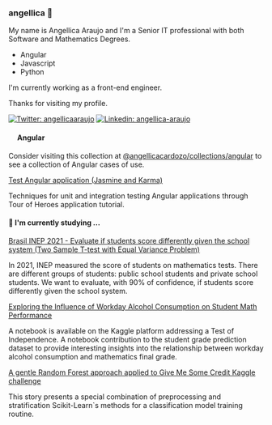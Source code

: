 ### angellica 👋

My name is Angellica Araujo and I'm a Senior IT professional with both Software and Mathematics Degrees.

* Angular
* Javascript
* Python


I'm currently working as a front-end engineer.

Thanks for visiting my profile.

[![Twitter: angellicaaraujo](https://img.shields.io/twitter/url?label=%40angellicaaraujo&style=social&url=https%3A%2F%2Ftwitter.com%2Fangellicaaraujo)](https://www.twitter.com/angellicaaraujo)
[![Linkedin: angellica-araujo](https://img.shields.io/badge/Angellica%20Araujo-0077B5?style=flat-square&logo=linkedin&logoColor=white)](https://www.linkedin.com/in/angellica-araujo/)

#### <img loading="lazy" src="https://cdn.jsdelivr.net/gh/devicons/devicon/icons/angularjs/angularjs-plain.svg" width="14" height="14" /> Angular

Consider visiting this collection at [@angellicacardozo/collections/angular](https://stackblitz.com/@angellicacardozo/collections/angular) to see a collection of Angular cases of use.

[Test Angular application (Jasmine and Karma)](https://stackblitz.com/edit/wosnyv?file=README.md)

Techniques for unit and integration testing Angular applications through Tour of Heroes application tutorial.

#### 🌱 I'm currently studying ...

[Brasil INEP 2021 - Evaluate if students score differently given the school system (Two Sample T-test with Equal Variance Problem)](https://colab.research.google.com/drive/1e3ZTI9pN-nc2Tn9EVo0Dm72s7KrBZHCi?usp=sharing)

In 2021, INEP measured the score of students on mathematics tests. There are different groups of students: public school students and private school students. We want to evaluate, with 90% of confidence, if students score differently given the school system.

[Exploring the Influence of Workday Alcohol Consumption on Student Math Performance](https://www.kaggle.com/code/angellicaaraujo/workday-alcohol-consumption-influence-on-mathemati/notebook)

A notebook is available on the Kaggle platform addressing a Test of Independence. A notebook contribution to the student grade prediction dataset to provide interesting insights into the relationship between workday alcohol consumption and mathematics final grade. 

[A gentle Random Forest approach applied to Give Me Some Credit Kaggle challenge](https://medium.com/p/35657214fb40)

This story presents a special combination of preprocessing and stratification Scikit-Learn`s methods for a classification model training routine.

<!--
**angellicacardozo/angellicacardozo** is a ✨ _special_ ✨ repository because its `README.md` (this file) appears on your GitHub profile.

Here are some ideas to get you started:

- 🔭 I’m currently working on ...
- 🌱 I’m currently learning ...
- 👯 I’m looking to collaborate on ...
- 🤔 I’m looking for help with ...
- 💬 Ask me about ...
- 📫 How to reach me: ...
- 😄 Pronouns: ...
- ⚡ Fun fact: ...
-->
